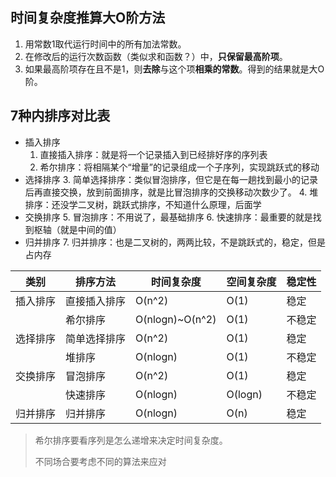 ## 时间复杂度推算大O阶方法

1. 用常数1取代运行时间中的所有加法常数。
2. 在修改后的运行次数函数（类似求和函数？）中，**只保留最高阶项**。
3. 如果最高阶项存在且不是1，则**去除**与这个项**相乘的常数**。得到的结果就是大O阶。



## 7种内排序对比表

+ 插入排序
  1. 直接插入排序：就是将一个记录插入到已经排好序的序列表
  2. 希尔排序：将相隔某个“增量”的记录组成一个子序列，实现跳跃式的移动
+ 选择排序
  3. 简单选择排序：类似冒泡排序，但它是在每一趟找到最小的记录后再直接交换，放到前面排序，就是比冒泡排序的交换移动次数少了。
  4. 堆排序：还没学二叉树，跳跃式排序，不知道什么原理，后面学
+ 交换排序
  5. 冒泡排序：不用说了，最基础排序
  6. 快速排序：最重要的就是找到枢轴（就是中间的值）
+ 归并排序
  7. 归并排序：也是二叉树的，两两比较，不是跳跃式的，稳定，但是占内存

| 类别     | 排序方法     | 时间复杂度      | 空间复杂度 | 稳定性 |
| -------- | ------------ | --------------- | ---------- | ------ |
| 插入排序 | 直接插入排序 | O(n^2)          | O(1)       | 稳定   |
|          | 希尔排序     | O(nlogn)~O(n^2) | O(1)       | 不稳定 |
| 选择排序 | 简单选择排序 | O(n^2)          | O(1)       | 稳定   |
|          | 堆排序       | O(nlogn)        | O(1)       | 不稳定 |
| 交换排序 | 冒泡排序     | O(n^2)          | O(1)       | 稳定   |
|          | 快速排序     | O(nlogn)        | O(logn)    | 不稳定 |
| 归并排序 | 归并排序     | O(nlogn)        | O(n)       | 稳定   |

> 希尔排序要看序列是怎么递增来决定时间复杂度。
>
> 不同场合要考虑不同的算法来应对